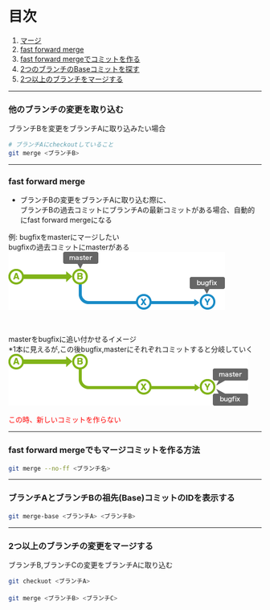 # 目次

1. [マージ](#sec1)
2. [fast forward merge](#sec2)
3. [fast forward mergeでコミットを作る](#sec3)
4. [2つのブランチのBaseコミットを探す](#sec4)
5. [2つ以上のブランチをマージする](#sec5)

---
<a id="sec1"></a>

### 他のブランチの変更を取り込む

ブランチBを変更をブランチAに取り込みたい場合

```bash
# ブランチAにcheckoutしていること
git merge <ブランチB>
```

---
<a id="sec2"></a>

### fast forward merge

- ブランチBの変更をブランチAに取り込む際に、  
ブランチBの過去コミットにブランチAの最新コミットがある場合、自動的にfast forward mergeになる  


例: bugfixをmasterにマージしたい  
bugfixの過去コミットにmasterがある
<img src="./img/fastforward1.png" />

<br>

masterをbugfixに追い付かせるイメージ  
*1本に見えるが,この後bugfix,masterにそれぞれコミットすると分岐していく
<img src="./img/fastforward2.png" />

<font color=red>この時、新しいコミットを作らない</font>

---
<a id="sec3"></a>

### fast forward mergeでもマージコミットを作る方法

```bash
git merge --no-ff <ブランチ名>
```

---
<a id="sec4"></a>

### ブランチAとブランチBの祖先(Base)コミットのIDを表示する

```bash
git merge-base <ブランチA> <ブランチB>
```

---
<a id="sec5"></a>

### 2つ以上のブランチの変更をマージする

ブランチB,ブランチCの変更をブランチAに取り込む
```bash
git checkuot <ブランチA>

git merge <ブランチB> <ブランチC>
```